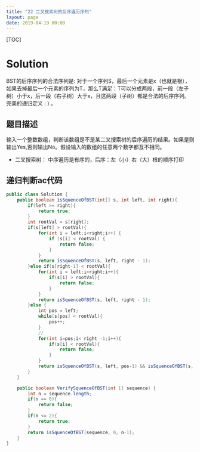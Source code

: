 ```yaml
---
title: "22 二叉搜索树的后序遍历序列"
layout: page
date: 2019-04-19 00:00
---
```


[TOC]

# Solution

BST的后序序列的合法序列是: 对于一个序列S，最后一个元素是x（也就是根），如果去掉最后一个元素的序列为T，那么T满足：T可以分成两段，前一段（左子树）小于x，后一段（右子树）大于x，且这两段（子树）都是合法的后序序列。完美的递归定义 : ) 。

## 题目描述

输入一个整数数组，判断该数组是不是某二叉搜索树的后序遍历的结果。如果是则输出Yes,否则输出No。假设输入的数组的任意两个数字都互不相同。

* 二叉搜索树： 中序遍历是有序的，后序：左（小）右（大）根的顺序打印

## 递归判断ac代码

```java
public class Solution {
    public boolean isSquenceOfBST(int[] s, int left, int right){
        if(left >= right){
            return true;
        }
        int rootVal = s[right];
        if(s[left] > rootVal){
            for(int i = left;i<right;i++) {
                if (s[i] < rootVal) {
                    return false;
                }
            }
            return isSquenceOfBST(s, left, right - 1);
        }else if(s[right-1] < rootVal){
            for(int i = left;i<right;i++){
                if(s[i] > rootVal){
                    return false;
                }
            }
            return isSquenceOfBST(s, left, right - 1);
        }else {
            int pos = left;
            while(s[pos] < rootVal){
                pos++;
            }
            //
            for(int i=pos;i< right -1;i++){
                if(s[i] < rootVal){
                    return false;
                }
            }
            return isSquenceOfBST(s, left, pos-1) && isSquenceOfBST(s, pos, right-1);
        }
    }

    public boolean VerifySquenceOfBST(int [] sequence) {
        int n = sequence.length;
        if(n == 0){
            return false;
        }
        if(n <= 2){
            return true;
        }
        return isSquenceOfBST(sequence, 0, n-1);
    }
}
```
